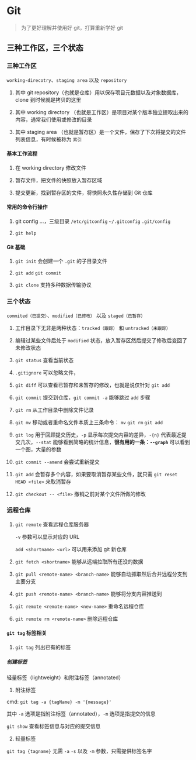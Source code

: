 # Git

> 为了更好理解并使用好 git，打算重新学好 git

## 三种工作区，三个状态

### 三种工作区

`working-direcotry`、`staging area` 以及 `repository`

1. 其中 git repository（也就是仓库）用以保存项目元数据以及对象数据库，clone 到时候就是拷贝的这里

2. 其中 working directory （也就是工作区）是项目对某个版本独立提取出来的内容，通常我们使用或修改的目录

3. 其中 staging area （也就是暂存区）是一个文件，保存了下次将提交的文件列表信息，有时候被称为 `索引`

#### 基本工作流程

1. 在 working directory 修改文件

2. 暂存文件，把文件的快照放入暂存区域

3. 提交更新，找到暂存区的文件，将快照永久性存储到 Git 仓库

#### 常用的命令行操作

1. git config ...，三级目录 `/etc/gitconfig` `~/.gitconfig` `.git/config`

2. `git help`

#### Git 基础

1. `git init` 会创建一个 `.git` 的子目录文件

2. `git add` `git commit` 

3. `git clone` 支持多种数据传输协议

### 三个状态

`commited（已提交）`、`modified（已修改）` 以及 `staged（已暂存）`

1. 工作目录下无非是两种状态：`tracked（跟踪）` 和 `untracked（未跟踪）`

2. 编辑过某些文件后处于 `modified` 状态，放入暂存区然后提交了修改后变回了未修改状态

3. `git status` 查看当前状态

4. `.gitignore` 可以忽略文件，

5. `git diff` 可以查看已暂存和未暂存的修改，也就是说仅针对 `git add `

6. `git commit` 提交到仓库，`git commit -a` 能够跳过 `add` 步骤

7. `git rm` 从工作目录中删除文件记录

8. `git mv` 移动或者重命名文件本质上三条命令： `mv` `git rm` `git add`

9. `git log` 用于回顾提交历史，`-p` 显示每次提交内容的差异，`-{n}` 代表最近提交几次，`--stat` 能够看到简略的统计信息，**很有用的一条：`--graph`** 可以看到一个图，大量的参数

10. `git commit --amend` 会尝试重新提交

11. `git add` 会暂存多个内容，如果要取消暂存某些文件，就只需 `git reset HEAD <file>` 来取消暂存

12. `git checkout -- <file>` 撤销之前对某个文件所做的修改

### 远程仓库

1. `git remote` 查看远程仓库服务器

    `-v` 参数可以显示对应的 URL
    
    `add <shortname> <url>` 可以用来添加 git 新仓库

2. `git fetch <shortname>` 能够从远端拉取所有还没的数据 

3. `git pull <remote-name> <branch-name>` 能够自动抓取然后合并远程分支到主要分支

4. `git push <remote-name> <branch-name>` 能够将分支内容推送到

5. `git remote <remote-name> <new-name>` 重命名远程仓库

6. `git remote rm <remote-name>` 删除远程仓库

#### `git tag` 标签相关

1. `git tag` 列出已有的标签

##### 创建标签

轻量标签（lightweight）和附注标签（annotated）

1. 附注标签

cmd: `git tag -a {tagName} -m '{message}'`

其中 `-a` 选项是指附注标签（annotated），`-m` 选项是指提交的信息

`git show` 查看标签信息与对应的提交信息

2. 轻量标签

`git tag {tagname}` 无需 `-a` `-s` 以及 `-m` 参数，只需提供标签名字



